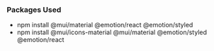 ### Packages Used
- npm install @mui/material @emotion/react @emotion/styled
- npm install @mui/icons-material @mui/material @emotion/styled @emotion/react